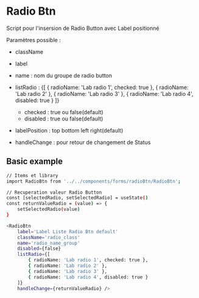 # Radio Btn

Script pour l'insersion de Radio Button avec Label positionné

Paramètres possible :

- className
- label
- name : nom du groupe de radio button
- listRadio : {[
  { radioName: 'Lab radio 1', checked: true },
  { radioName: 'Lab radio 2' },
  { radioName: 'Lab radio 3' },
  { radioName: 'Lab radio 4', disabled: true }
  ]}

  - checked : true ou false(default)
  - disabled : true ou false(default)

- labelPosition : top bottom left right(default)
- handleChange : pour retour de changement de Status

## Basic example

```sh
// Items et library
import RadioBtn from '../../components/forms/radioBtn/RadioBtn';
```

```sh
// Recuperation valeur Radio Button
const [selectedRadio, setSelectedRadio] = useState()
const returnValueRadio = (value) => {
    setSelectedRadio(value)
}
```

```sh
<RadioBtn
    label='Label Liste Radio Btn default'
    className='radio_class'
    name='radio_name_group'
    disabled={false}
    listRadio={[
        { radioName: 'Lab radio 1', checked: true },
        { radioName: 'Lab radio 2' },
        { radioName: 'Lab radio 3' },
        { radioName: 'Lab radio 4', disabled: true }
    ]}
    handleChange={returnValueRadio} />
```
